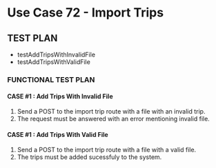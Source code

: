 # Use Case 72 - Import Trips #

## TEST PLAN ##

* testAddTripsWithInvalidFile
* testAddTripsWithValidFile

### FUNCTIONAL TEST PLAN ###

#### CASE #1 : Add Trips With Invalid File ####
1. Send a POST to the import trip route with a file with an invalid trip.
2. The request must be answered with an error mentioning invalid file.

#### CASE #1 : Add Trips With Valid File ####
1. Send a POST to the import trip route with a file with a valid file.
2. The trips must be added sucessfuly to the system.